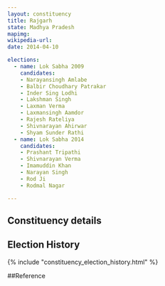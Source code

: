 ```yaml
---
layout: constituency
title: Rajgarh
state: Madhya Pradesh
mapimg: 
wikipedia-url: 
date: 2014-04-10

elections: 
  - name: Lok Sabha 2009
    candidates: 
    - Narayansingh Amlabe 
    - Balbir Choudhary Patrakar 
    - Inder Sing Lodhi 
    - Lakshman Singh 
    - Laxman Verma 
    - Laxmansingh Aamdor 
    - Rajesh Rateliya 
    - Shivnarayan Ahirwar 
    - Shyam Sunder Rathi  
  - name: Lok Sabha 2014
    candidates: 
    - Prashant Tripathi 
    - Shivnarayan Verma 
    - Imamuddin Khan 
    - Narayan Singh 
    - Rod Ji 
    - Rodmal Nagar  

---
```


## Constituency details


## Election History
{% include "constituency_election_history.html" %}

##Reference
